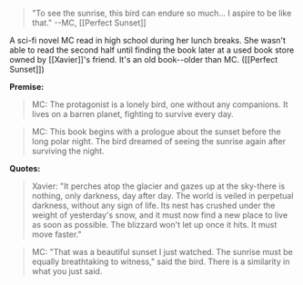 > "To see the sunrise, this bird can endure so much... I aspire to be like that."
> --MC, [[Perfect Sunset]]

A sci-fi novel MC read in high school during her lunch breaks. She wasn't able to read the second half until finding the book later at a used book store owned by [[Xavier]]'s friend. It's an old book--older than MC. ([[Perfect Sunset]])

**Premise:** 
> MC: The protagonist is a lonely bird, one without any companions. It lives on a barren planet, fighting to survive every day.

> MC: This book begins with a prologue about the sunset before the long polar night. The bird dreamed of seeing the sunrise again after surviving the night.

**Quotes:**
> Xavier: "It perches atop the glacier and gazes up at the sky-there is nothing, only darkness, day after day. The world is veiled in perpetual darkness, without any sign of life. Its nest has crushed under the weight of yesterday's snow, and it must now find a new place to live as soon as possible. The blizzard won't let up once it hits. It must move faster."

> MC: "That was a beautiful sunset I just watched. The sunrise must be equally breathtaking to witness," said the bird. There is a similarity in what you just said.